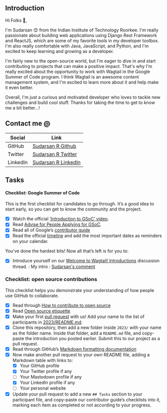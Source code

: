 ## Introduction 

Hi Folks :rocket:,

I'm Sudarsan :blush: from the Indian Institute of Technology Roorkee. I'm really passionate about building web applications using Django Rest Framework and ReactJS, which are some of my favorite tools in my developer toolbox. I'm also really comfortable with Java, JavaScript, and Python, and I'm excited to keep learning and growing as a developer.

I'm fairly new to the open-source world, but I'm eager to dive in and start contributing to projects that can make a positive impact. That's why I'm really excited about the opportunity to work with Wagtail in the Google Summer of Code program. I think Wagtail is an awesome content management system, and I'm excited to learn more about it and help make it even better.

Overall, I'm just a curious and motivated developer who loves to tackle new challenges and build cool stuff. Thanks for taking the time to get to know me a bit better...!

## Contact me @


| Social      | Link                                                              |
| ----------- | ------------------------------------------------------------------|
| GitHub      | [Sudarsan R Github](https://github.com/fieryfalcon)               |
| Twitter     | [Sudarsan R Twitter](https://twitter.com/SudarsanR14)             |
| LinkedIn    | [Sudarsan R LinkedIn](https://www.linkedin.com/in/sudarsan-r-47440924a/)   |


## Tasks

#### Checklist: Google Summer of Code

This is the first checklist for candidates to go through. It’s a good idea to start early, so you can get to know the community and the project.

- [x] Watch the official [‘Introduction to GSoC’ video](https://www.youtube.com/watch?v=7jD2tChhrWM&feature=youtu.be).
- [x] Read [Advise for People Applying for GSoC](https://developers.google.com/open-source/gsoc/help/student-advice).
- [x] Read all of Google’s [contributor guide](https://google.github.io/gsocguides/student/)
- [x] Read the official [timeline](https://developers.google.com/open-source/gsoc/timeline) and add the most important dates as reminders on your calendar.

You’ve done the hardest bits! Now all that’s left is for you to:

- [x] Introduce yourself on our [Welcome to Wagtail! Introductions](https://github.com/wagtail/gsoc/discussions/1) discussion thread.
       : My intro : [Sudarsan's comment](https://github.com/wagtail/gsoc/discussions/1?sort=new#discussioncomment-5379678)

### Checklist: open source contributions

This checklist helps you demonstrate your understanding of how people use GitHub to collaborate.

- [x] Read through [How to contribute to open source](https://opensource.guide/how-to-contribute/)
- [x] Read [Open source etiquette](https://developer.mozilla.org/en-US/docs/MDN/Community/Open_source_etiquette)
- [x] Make your first [pull request](https://docs.github.com/en/pull-requests/collaborating-with-pull-requests/proposing-changes-to-your-work-with-pull-requests/creating-a-pull-request) with us! Add your name to the list of participants in [2023/README.md](2023/README.md).
- [x] Clone this repository, then add a new folder inside `2023/` with your name as the folder name. Inside that folder, add a `README.md` file, and copy-paste the introduction you posted earlier. Submit this to our project as a pull request.
- [x] Read through GitHub’s [Markdown formatting documentation](https://docs.github.com/en/get-started/writing-on-github/getting-started-with-writing-and-formatting-on-github/basic-writing-and-formatting-syntax)
- [x] Now make another pull request to your own README file, adding a Markdown table with links to:
  - [x] Your GitHub profile
  - [x] Your Twitter profile if any
  - [ ] Your Mastodown profile if any
  - [x] Your LinkedIn profile if any
  - [ ] Your personal website
- [x] Update your pull request to add a new `## Tasks` section to your participant file, and copy-paste our contributor guide’s checklists into it, marking each item as completed or not according to your progress.
